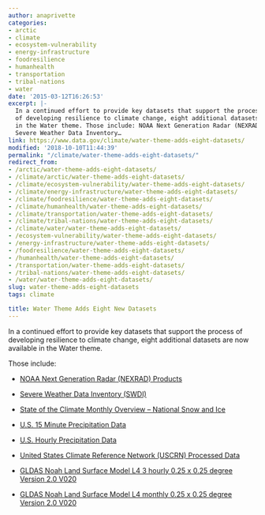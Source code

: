 ```yaml
---
author: anaprivette
categories:
- arctic
- climate
- ecosystem-vulnerability
- energy-infrastructure
- foodresilience
- humanhealth
- transportation
- tribal-nations
- water
date: '2015-03-12T16:26:53'
excerpt: |-
  In a continued effort to provide key datasets that support the process
  of developing resilience to climate change, eight additional datasets are now available
  in the Water theme. Those include: NOAA Next Generation Radar (NEXRAD) Products
  Severe Weather Data Inventory…
link: https://www.data.gov/climate/water-theme-adds-eight-datasets/
modified: '2018-10-10T11:44:39'
permalink: "/climate/water-theme-adds-eight-datasets/"
redirect_from:
- /arctic/water-theme-adds-eight-datasets/
- /climate/arctic/water-theme-adds-eight-datasets/
- /climate/ecosystem-vulnerability/water-theme-adds-eight-datasets/
- /climate/energy-infrastructure/water-theme-adds-eight-datasets/
- /climate/foodresilience/water-theme-adds-eight-datasets/
- /climate/humanhealth/water-theme-adds-eight-datasets/
- /climate/transportation/water-theme-adds-eight-datasets/
- /climate/tribal-nations/water-theme-adds-eight-datasets/
- /climate/water/water-theme-adds-eight-datasets/
- /ecosystem-vulnerability/water-theme-adds-eight-datasets/
- /energy-infrastructure/water-theme-adds-eight-datasets/
- /foodresilience/water-theme-adds-eight-datasets/
- /humanhealth/water-theme-adds-eight-datasets/
- /transportation/water-theme-adds-eight-datasets/
- /tribal-nations/water-theme-adds-eight-datasets/
- /water/water-theme-adds-eight-datasets/
slug: water-theme-adds-eight-datasets
tags: climate

title: Water Theme Adds Eight New Datasets
---
```


In a continued effort to provide key datasets that support the process of developing resilience to climate change, eight additional datasets are now available in the Water theme.

Those include:

* [NOAA Next Generation Radar (NEXRAD) Products](https://catalog.data.gov/dataset/noaa-next-generation-radar-nexrad-products)

* [Severe Weather Data Inventory (SWDI)](https://catalog.data.gov/dataset/severe-weather-data-inventory-swdi)

* [State of the Climate Monthly Overview – National Snow and Ice](https://catalog.data.gov/dataset/state-of-the-climate-monthly-overview-national-snow-and-ice)

* [U.S. 15 Minute Precipitation Data](https://catalog.data.gov/dataset/u-s-15-minute-precipitation-data)

* [U.S. Hourly Precipitation Data](https://catalog.data.gov/dataset/u-s-hourly-precipitation-data)

* [United States Climate Reference Network (USCRN) Processed Data](https://catalog.data.gov/dataset/united-states-climate-reference-network-uscrn-processed-data)

* [GLDAS Noah Land Surface Model L4 3 hourly 0.25 x 0.25 degree Version 2.0 V020](https://catalog.data.gov/dataset/gldas-noah-land-surface-model-l4-3-hourly-0-25-x-0-25-degree-version-2-0-v020)

* [GLDAS Noah Land Surface Model L4 monthly 0.25 x 0.25 degree Version 2.0 V020](https://catalog.data.gov/dataset/gldas-noah-land-surface-model-l4-monthly-0-25-x-0-25-degree-version-2-0-v020)
